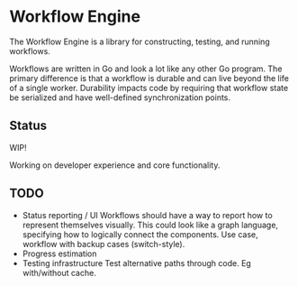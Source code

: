 # Workflow Engine

The Workflow Engine is a library for constructing, testing, and running workflows.

Workflows are written in Go and look a lot like any other Go program.  The
primary difference is that a workflow is durable and can live beyond the life
of a single worker.  Durability impacts code by requiring that workflow state
be serialized and have well-defined synchronization points.

## Status

WIP!

Working on developer experience and core functionality.


## TODO

* Status reporting / UI
  Workflows should have a way to report how to represent themselves visually.
  This could look like a graph language, specifying how to logically connect
  the components.  Use case, workflow with backup cases (switch-style).
* Progress estimation
* Testing infrastructure
  Test alternative paths through code.  Eg with/without cache.

